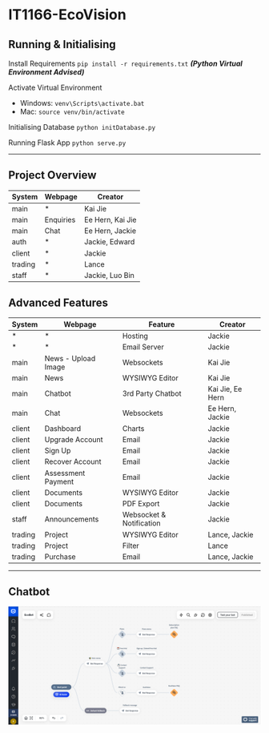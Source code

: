# IT1166-EcoVision

## Running & Initialising
Install Requirements
`pip install -r requirements.txt`
***(Python Virtual Environment Advised)***

Activate Virtual Environment
- Windows: `venv\Scripts\activate.bat`
- Mac: `source venv/bin/activate`

Initialising Database
`python initDatabase.py`

Running Flask App
`python serve.py`

___

## Project Overview
| System | Webpage | Creator |
| ------ | ------- | ------- |
| main | * | Kai Jie |
| main | Enquiries | Ee Hern, Kai Jie |
| main | Chat | Ee Hern, Jackie |
| auth | * | Jackie, Edward |
| client | * | Jackie |
| trading | * | Lance |
| staff | * | Jackie, Luo Bin |

## Advanced Features
| System | Webpage | Feature | Creator |
| ------ | ------- | ------- | ------- |
| * | * | Hosting | Jackie |
| * | * | Email Server | Jackie |
| main | News - Upload Image | Websockets | Kai Jie |
| main | News | WYSIWYG Editor | Kai Jie |
| main | Chatbot | 3rd Party Chatbot | Kai Jie, Ee Hern |
| main | Chat | Websockets | Ee Hern, Jackie |
| client | Dashboard | Charts | Jackie |
| client | Upgrade Account | Email | Jackie |
| client | Sign Up | Email | Jackie |
| client | Recover Account | Email | Jackie |
| client | Assessment Payment | Email | Jackie |
| client | Documents | WYSIWYG Editor | Jackie |
| client | Documents | PDF Export | Jackie |
| staff | Announcements | Websocket & Notification | Jackie |
| trading | Project | WYSIWYG Editor | Lance, Jackie |
| trading | Project | Filter | Lance |
| trading | Purchase | Email | Lance, Jackie |

___

## Chatbot
![Chatbot Workflow](/app/static/images/chatbot_example.png)